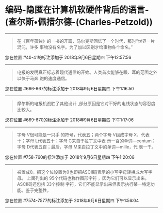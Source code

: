 # 编码-隐匿在计算机软硬件背后的语言-(查尔斯•佩措尔德-(Charles-Petzold))

---

> 在《百年孤独》的一书的开篇，马尔克斯回忆了一个时代，那时“世界一片混沌，许多 事物没有名字。为了加以区别才给事物各个命名。”

您在位置 #40-41的标注添加于 2018年9月6日星期四 下午12:57:56

---

> 电报的发明真正标志着现代通信的开始。人类首次能够在眼、耳的范围之外以快于马奔 跑的速度通信。

您在位置 #666-667的标注添加于 2018年9月6日星期四 下午1:16:50

---

> 摩尔斯的电报机战胜了其他设计 ,部分原因是它对不好的电线状态的容忍度比较大。

您在位置 #669-670的标注添加于 2018年9月6日星期四 下午1:17:06

---

> 字母 V很可能是一只手 的符号，代表五；两个字母 V组成字母 X，代表十；字母 L代表五十；字母 C来自于拉丁文中表 示一百的单词—centum；字母 D代表五百；最后，字母 M来自拉丁文中的单词—mille，代 表一千。

您在位置 #758-760的标注添加于 2018年9月6日星期四 下午1:20:06

---

> 被置成0。把这个位设置为0也即把ASCII码表示的小写字母转换成大写字母。 上面列出的 95个代码也称作图形字符 ，因为它们可以显示出来。 ASCII码还包括 33个控制 字符，它们不能显示出来但表示执行某一特定功能。鉴于完整性，

您在位置 #7574-7577的标注添加于 2018年9月6日星期四 下午1:56:04

---

